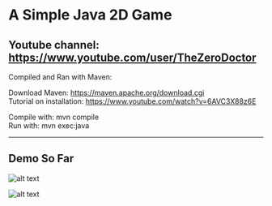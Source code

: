 A Simple Java 2D Game
===
Youtube channel: https://www.youtube.com/user/TheZeroDoctor
---
Compiled and Ran with Maven:

Download Maven: https://maven.apache.org/download.cgi  
Tutorial on installation: https://www.youtube.com/watch?v=6AVC3X88z6E  

Compile with: mvn compile  
Run with: mvn exec:java  

---
## Demo So Far ##

![alt text](https://github.com/ZeroDoctor/yt-java-game/blob/master/pic/demo_0.png "Random Generated World")  

![alt text](https://github.com/ZeroDoctor/yt-java-game/blob/master/pic/demo_1.png "Static Dungeon")
